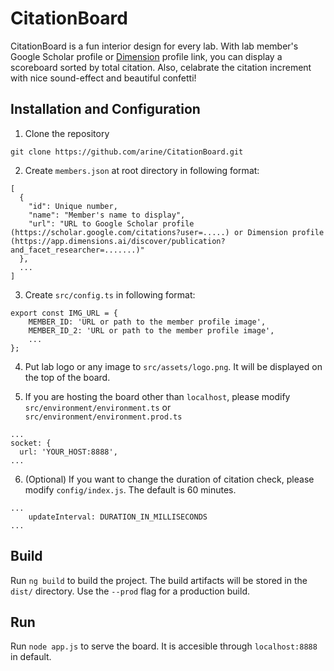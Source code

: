 # CitationBoard

CitationBoard is a fun interior design for every lab.
With lab member's Google Scholar profile or [Dimension](https://app.dimensions.ai) profile link,
you can display a scoreboard sorted by total citation.
Also, celabrate the citation increment with nice sound-effect and beautiful confetti!

## Installation and Configuration

1. Clone the repository
```
git clone https://github.com/arine/CitationBoard.git
```

2. Create `members.json` at root directory in following format:
```
[
  {
    "id": Unique number,
    "name": "Member's name to display",
    "url": "URL to Google Scholar profile (https://scholar.google.com/citations?user=.....) or Dimension profile (https://app.dimensions.ai/discover/publication?and_facet_researcher=.......)"
  },
  ...
]
```

3. Create `src/config.ts` in following format:
```
export const IMG_URL = {
    MEMBER_ID: 'URL or path to the member profile image',
    MEMBER_ID_2: 'URL or path to the member profile image',
    ...
};
```

4. Put lab logo or any image to `src/assets/logo.png`. It will be displayed on the top of the board.

5. If you are hosting the board other than `localhost`, please modify `src/environment/environment.ts` or `src/environment/environment.prod.ts`
```
...
socket: {
  url: 'YOUR_HOST:8888',
...
```

6. (Optional) If you want to change the duration of citation check, please modify `config/index.js`. The default is 60 minutes.
```
...
    updateInterval: DURATION_IN_MILLISECONDS
...
```

## Build

Run `ng build` to build the project. The build artifacts will be stored in the `dist/` directory. Use the `--prod` flag for a production build.

## Run

Run `node app.js` to serve the board. It is accesible through `localhost:8888` in default.

